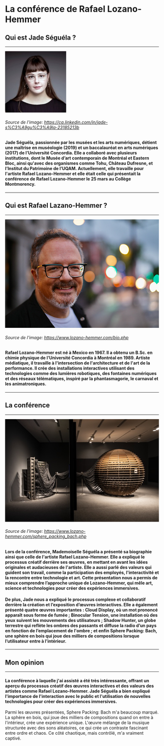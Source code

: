 # La conférence de Rafael Lozano-Hemmer 

## Qui est Jade Séguéla ?
****

<img src="./medias/jade_seguela.jpg"/>

###### *Source de l'image: https://ca.linkedin.com/in/jade-s%C3%A9gu%C3%A9la-23185213b*

#### Jade Séguéla, passionnée par les musées et les arts numériques, détient une maîtrise en muséologie (2019) et un baccalauréat en arts numériques (2017) de l’Université Concordia. Elle a collaboré avec plusieurs institutions, dont le Musée d’art contemporain de Montréal et Eastern Bloc, ainsi qu'avec des organismes comme Tohu, Château Dufresne, et l’Institut du Patrimoine de l’UQAM. Actuellement, elle travaille pour l'artiste Rafael Lozano-Hemmer et elle était celle qui présentait la conférence de Rafael Lozano-Hemmer le 25 mars au Collège Montmorency.

****

## Qui est Rafael Lazano-Hemmer ?
****

<img src="./medias/rafael_lozano_hemmer.jpg"/>

###### *Source de l'image: https://www.lozano-hemmer.com/bio.php*

#### Rafael Lozano-Hemmer est né à Mexico en 1967. Il a obtenu un B.Sc. en chimie physique de l’Université Concordia à Montréal en 1989. Artiste médiatique, il travaille à l'intersection de l'architecture et de l'art de la performance. Il crée des installations interactives utilisant des technologies comme des lumières robotiques, des fontaines numériques et des réseaux télématiques, inspiré par la phantasmagorie, le carnaval et les animatroniques.

****

## La conférence
****

<img src="./medias/sphere_packing_bach.jpg"/>

###### *Source de l'image: https://www.lozano-hemmer.com/sphere_packing_bach.php*

#### Lors de la conférence, Mademoiselle Séguéla a présenté sa biographie ainsi que celle de l'artiste Rafael Lozano-Hemmer. Elle a expliqué le processus créatif derrière ses œuvres, en mettant en avant les idées originales et audacieuses de l'artiste. Elle a aussi parlé des valeurs qui guident son travail, comme la participation des employés, l'interactivité et la rencontre entre technologie et art. Cette présentation nous a permis de mieux comprendre l’approche unique de Lozano-Hemmer, qui mêle art, science et technologies pour créer des expériences immersives.

#### De plus, Jade nous a expliqué le processus complexe et collaboratif derrière la création et l’exposition d’œuvres interactives. Elle a également présenté quatre œuvres importantes : Cloud Display, où un mot prononcé apparaît sous forme de fumée ; Binocular Tension, une installation où des yeux suivent les mouvements des utilisateurs ; Shadow Hunter, un globe terrestre qui reflète les ombres des passants et diffuse la radio d’un pays en fonction de l’emplacement de l'ombre ; et enfin Sphere Packing: Bach, une sphère en bois qui joue des milliers de compositions lorsque l’utilisateur entre à l’intérieur.

****

## Mon opinion 
****

#### La conférence à laquelle j'ai assisté a été très intéressante, offrant un aperçu du processus créatif des œuvres interactives et des valeurs des artistes comme Rafael Lozano-Hemmer. Jade Séguéla a bien expliqué l'importance de l'interaction avec le public et l'utilisation de nouvelles technologies pour créer des expériences immersives.

Parmi les œuvres présentées, Sphere Packing: Bach m'a beaucoup marqué. La sphère en bois, qui joue des milliers de compositions quand on entre à l'intérieur, crée une expérience unique. L'œuvre mélange de la musique structurée avec des sons aléatoires, ce qui crée un contraste fascinant entre ordre et chaos. Ce côté chaotique, mais contrôlé, m'a vraiment captivé.






